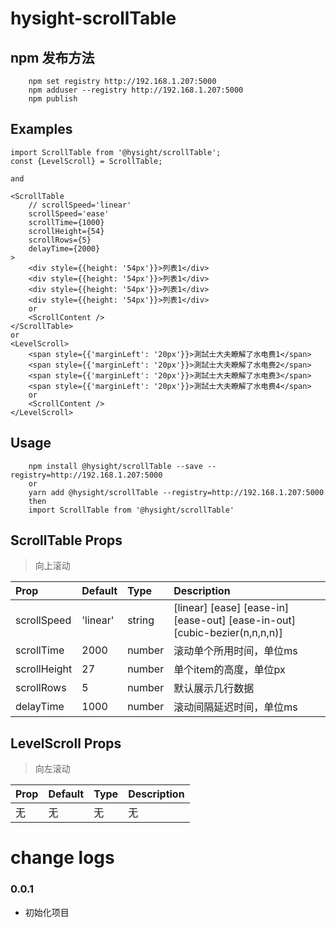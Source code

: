 
# hysight-scrollTable

## npm 发布方法
```
    npm set registry http://192.168.1.207:5000
    npm adduser --registry http://192.168.1.207:5000
    npm publish 
```

## Examples

```
import ScrollTable from '@hysight/scrollTable';
const {LevelScroll} = ScrollTable;

and

<ScrollTable
    // scrollSpeed='linear'
    scrollSpeed='ease'
    scrollTime={1000}
    scrollHeight={54}
    scrollRows={5}
    delayTime={2000}
>
    <div style={{height: '54px'}}>列表1</div>
    <div style={{height: '54px'}}>列表1</div>
    <div style={{height: '54px'}}>列表1</div>
    <div style={{height: '54px'}}>列表1</div>
    or
    <ScrollContent />
</ScrollTable>
or
<LevelScroll>
    <span style={{'marginLeft': '20px'}}>測試士大夫瞭解了水电费1</span>
    <span style={{'marginLeft': '20px'}}>測試士大夫瞭解了水电费2</span>
    <span style={{'marginLeft': '20px'}}>測試士大夫瞭解了水电费3</span>
    <span style={{'marginLeft': '20px'}}>測試士大夫瞭解了水电费4</span>
    or
    <ScrollContent />
</LevelScroll>

```


## Usage
```
    npm install @hysight/scrollTable --save --registry=http://192.168.1.207:5000
    or
    yarn add @hysight/scrollTable --registry=http://192.168.1.207:5000
    then
    import ScrollTable from '@hysight/scrollTable'
```

## ScrollTable Props

> 向上滚动

Prop|Default|Type|Description
:----|:-----|:-----|:-----
scrollSpeed|'linear'|string| [linear] [ease] [ease-in] [ease-out] [ease-in-out] [cubic-bezier(n,n,n,n)]
scrollTime|2000|number|滚动单个所用时间，单位ms
scrollHeight|27|number|单个item的高度，单位px
scrollRows|5|number|默认展示几行数据
delayTime|1000|number|滚动间隔延迟时间，单位ms


## LevelScroll Props

> 向左滚动

Prop|Default|Type|Description
:----|:-----|:-----|:-----
无|无|无|无


# change logs

### 0.0.1
  + 初始化项目
